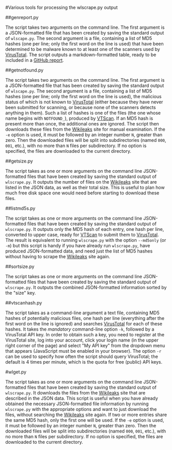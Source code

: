#Various tools for processing the wlscrape.py output

##genreport.py

The script takes two arguments on the command line. The first argument is a JSON-formatted file that has been created by saving the standard output of `wlscape.py`. The second argument is a file, containing a list of MD5 hashes (one per line; only the first word on the line is used) that have been determined to be malware known to at least one of the scanners used by [VirusTotal](https://www.virustotal.com/). The script outputs a markdown-formatted table, ready to be included in a [GitHub report](https://github.com/bontchev/wlscrape/blob/master/malware.md).

##getnotfound.py

The script takes two arguments on the command line. The first argument is a JSON-formatted file that has been created by saving the standard output of `wlscape.py`. The second argument is a file, containing a list of MD5 hashes (one per line; only the first word on the line is used), the malicious status of which is not known to [VirusTotal](https://www.virustotal.com/) (either because they have never been submitted for scanning, or because none of the scanners detects anything in them). Such a list of hashes is one of the files (the one whose name begins with `NOTFOUND_`), produced by [VTScan](https://github.com/hasherezade/mal_sort/tree/master/vtscan). If an MD5 hash is present more than once, the additional ones are ignored. The script then downloads these files from the [Wikileaks](https://www.wikileaks.org) site for manual examination. If the `-e` option is used, it must be followed by an integer number `N`, greater than zero. Then the downloaded files will be split into subdirectories (named `000`, `001`, etc.), with no more than `N` files per subdirectory. If no option is specified, the files are downloaded to the current directory.

##getsize.py

The script takes as one or more arguments on the command line JSON-formatted files that have been created by saving the standard output of `wlscrape.py`. It outputs the number of files on the [Wikileaks](https://www.wikileaks.org) site that are listed in the JSON data, as well as their total size. This is useful to plan how much free disk space one would need before starting to download these files.

##listmd5s.py

The script takes as one or more arguments on the command line JSON-formatted files that have been created by saving the standard output of `wlscrape.py`. It outputs only the MD5 hash of each entry, one hash per line, converted to upper case, ready for [VTScan](https://github.com/hasherezade/mal_sort/tree/master/vtscan) to submit them to [VirusTotal](https://www.virustotal.com/). The result is equivalent to running `wlscrape.py` with the option `--md5only` (or `-m`) but this script is handy if you have already run `wlscrape.py`, have produced JSON-formatted data, and need just the list of MD5 hashes without having to scrape the [Wikileaks](https://www.wikileaks.org) site again.

##sortsize.py

The script takes as one or more arguments on the command line JSON-formatted files that have been created by saving the standard output of `wlscrape.py`. It outputs the combined JSON-formatted information sorted by the "size" key.

##vtscanhash.py

The script takes as a command-line argument a text file, containing MD5 hashes of potentially malicious files, one hash per line (everything after the first word on the line is ignored) and searches [VirusTotal](https://www.virustotal.com) for each of these hashes. It takes the _mandatory_ command-line option `-k`, followed by a VirusTotal API key. In order to obtain such a key, you need to register at the VirusTotal site, log into your account, click your login name (in the upper right corner of the page) and select "My API key" from the dropdown menu that appears (JavaScript must be enabled in your browser). The option `-r` can be used to specify how often the script should query VirusTotal; the default is 4 times per minute, which is the quota for free (public) API keys.

#wlget.py

The script takes as one or more arguments on the command line JSON-formatted files that have been created by saving the standard output of `wlscrape.py`. It downloads the files from the [Wikileaks](https://www.wikileaks.org) site that are described in the JSON data. This script is useful when you have already obtained the necessary JSON-formatted file information by running `wlscrape.py` with the appropriate options and want to just download the files, without searching the [Wikileaks](https://www.wikileaks.org) site again. If two or more entries share the same MD5 hash, only the first one will be used. If the `-e` option is used, it must be followed by an integer number `N`, greater than zero. Then the downloaded files will be split into subdirectories (named `000`, `001`, etc.), with no more than `N` files per subdirectory. If no option is specified, the files are downloaded to the current directory.
